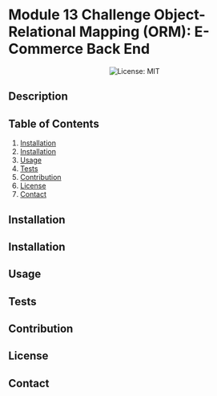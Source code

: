 # Module 13 Challenge Object-Relational Mapping (ORM): E-Commerce Back End

<p align="center">
  <img src="https://img.shields.io/badge/License-MIT-blue" alt="License: MIT">
</p>

## Description

## Table of Contents
1. [Installation](#installation)
2. [Installation](#technologies)
3. [Usage](#usage)
4. [Tests](#tests)
5. [Contribution](#contribution)
6. [License](#license)
7. [Contact](#contact)


## Installation
## Installation
## Usage
## Tests
## Contribution
## License
## Contact


